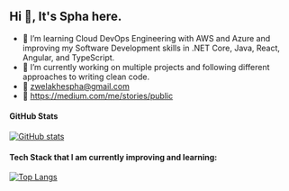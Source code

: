 ## Hi 👋, It's Spha here.

- 🌱 I’m learning Cloud DevOps Engineering with AWS and Azure and improving my Software Development skills in .NET Core, Java, React, Angular, and TypeScript.
- 👯 I’m currently working on multiple projects and following different approaches to writing clean code. 
- 📧 zwelakhespha@gmail.com
- 🔗 https://medium.com/me/stories/public

#### GitHub Stats
[![GitHub stats](https://github-readme-stats.vercel.app/api?username=sphavix&show_icons=true)](https://github.com/sphavix/github-readme-stats&show_icons=true)

#### Tech Stack that I am currently improving and learning:
[![Top Langs](https://github-readme-stats.vercel.app/api/top-langs/?username=sphavix&layout=compact)](https://github.com/sphavix/github-readme-stats&layout=compact)

<!-- 📫 How to reach me: ...
- 😄 Pronouns: ...
- ⚡ Fun fact: ...
- - 🤔 I’m looking for help with ...
  - - 💬 Ask me about ...
-->
